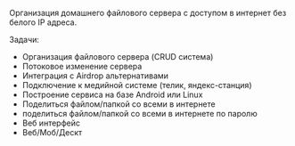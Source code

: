 
Организация домашнего файлового сервера с доступом в интернет без белого IP адреса. 


Задачи: 

- Организация файлового сервера (CRUD система) 
- Потоковое изменение сервера 
- Интеграция с Airdrop альтернативами 
- Подключение к медийной системе (телик, яндекс-станция) 
- Построение сервиса на базе Android или Linux
- Поделиться файлом/папкой со всеми в интернете 
- поделиться файлом/папкой со всеми в интернете по паролю 
- Веб интерфейс 
- Веб/Моб/Дескт 